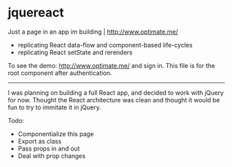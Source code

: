 # jquereact
Just a page in an app im building | http://www.optimate.me/

- replicating React data-flow and component-based life-cycles
- replicating React setState and rerenders

To see the demo: http://www.optimate.me/ and sign in. This file is for the root component after authentication.

-----------
I was planning on building a full React app, and decided to work with jQuery for now. Thought the React architecture was clean and thought it would be fun to try to immitate it in jQuery.


Todo:

- Componentialize this page
- Export as class
- Pass props in and out
- Deal with prop changes
